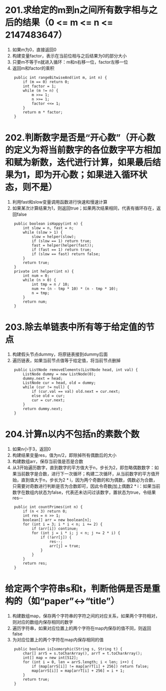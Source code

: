 # 201.求给定的m到n之间所有数字相与之后的结果（0 <= m <= n <= 2147483647）
1. 如果m为0，直接返回0
2. 构建变量factor，表示在当前位相与之后结果为0的部分大小
3. 只要m不等于n就进入循环：m和n右移一位，factor左移一位
4. 返回m和factor的乘积
```
    public int rangeBitwiseAnd(int m, int n) {
        if (m == 0) return 0;
        int factor = 1;
        while (m != n) {
            m >>= 1;
            n >>= 1;
            factor <<= 1;
        }
        return m * factor;
    }
```

# 202.判断数字是否是“开心数”（开心数的定义为将当前数字的各位数字平方相加和赋为新数，迭代进行计算，如果最后结果为1，即为开心数；如果进入循环状态，则不是）
1. 利用fast和slow变量调用函数进行快速和慢速计算
2. 如果某次计算结果为1，则返回true；如果两次结果相同，代表有循环存在，返回false
```
    public boolean isHappy(int n) {
        int slow = n, fast = n;
        while (slow > 1) {
            slow = helper(slow);
            if (slow == 1) return true;
            fast = helper(helper(fast));
            if (fast == 1) return true;
            if (slow == fast) return false;
        }
        return true;
    }
    private int helper(int n) {
        int num = 0;
        while (n > 0) {
            int tmp = n / 10;
            num += (n - tmp * 10) * (n - tmp * 10);
            n = tmp;
        }
        return num;
    }
```

# 203.除去单链表中所有等于给定值的节点
1. 构建假头节点dummy，将原链表接到dummy后面
2. 遍历链表，如果当前节点值等于给定值，将当前节点删掉
```
    public ListNode removeElements(ListNode head, int val) {
        ListNode dummy = new ListNode(0);
        dummy.next = head;
        ListNode cur = head, old = dummy;
        while (cur != null) {
            if (cur.val == val) old.next = cur.next;
            else old = cur;
            cur = cur.next;
        }
        return dummy.next;
    }
```

# 204.计算n以内不包括n的素数个数
1. 如果n小于3，返回0
2. 构建结果变量res，值为n/2，即除掉所有偶数后的大小
3. 构建数组arr，保存当前值是否是合数
4. 从3开始遍历数字，直到数字的平方值大于n，步长为2，即忽略偶数数字：如果当前数字是合数，进行下一次循环；构建二次循环，从当前数字的平方值开始，直到值大于n，步长为2 * i，因为两个奇数的和为偶数，偶数必为合数，只需要对奇数进行判断是否为合数即可，因此令奇数j加上偶数2 * i：如果当前数字在数组内状态为false，代表还未访问过该数字，置状态为true，令结果res--
```
    public int countPrimes(int n) {
        if (n < 3) return 0;
        int res = n >> 1;
        boolean[] arr = new boolean[n];
        for (int i = 3; i * i < n; i += 2) {
            if (arr[i]) continue;
            for (int j = i * i; j < n; j += 2 * i) {
                if (!arr[j]) {
                    res--;
                    arr[j] = true;
                }
            }
        }
        return res;
    }
```

# 给定两个字符串s和t，判断他俩是否是重构的（如“paper”<->“title”）
1. 构建数组map，保存两个字符串的字符之间的对应关系，如果两个字符相对，则对应的数组内保存相同的数字
2. 遍历字符串，如果对应位置上的两个字符在map内保存的值不同，则返回false
3. 为对应位置上的两个字符在map内保存相同的值
```
    public boolean isIsomorphic(String s, String t) {
        char[] arrS = s.toCharArray(), arrT = t.toCharArray();
        int[] map = new int[512];
        for (int i = 0, len = arrS.length; i < len; i++) {
            if (map[arrS[i]] != map[arrT[i] + 256]) return false;
            map[arrS[i]] = map[arrT[i] + 256] = i + 1;
        }
        return true;
    }
```
